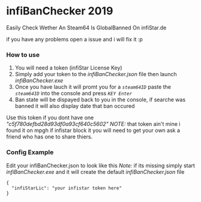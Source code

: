 # infiBanChecker 2019
Easily Check Wether An Steam64 Is GlobalBanned On infiStar.de

if you have any problems open a issue and i will fix it :p
 
### How to use
1. You will need a token (infiStar License Key)
2. Simply add your token to the *infiBanChecker.json* file then launch *infiBanChecker.exe*
3. Once you have lauch it will promt you for a *`steam64ID`* paste the *`steam64ID`* into the console and press *`KEY Enter`*
4. Ban state will be dispayed back to you in the console, if searche was banned it will also display date that ban occured

Use this token if you dont have one *"c5f780defbd28d93df0a93cf640c5602"* 
*NOTE:* that token ain't mine i found it on mpgh
if infistar block it you will need to get your own ask a friend who has one to share thiers.

### Config Example
Edit your infiBanChecker.json to look like this
*Note:* if its missing simply start *infiBanChecker.exe* and it will create the default *infiBanChecker.json* file
 
```
{
  "infiStarLic": "your infistar token here"
}
```
 
